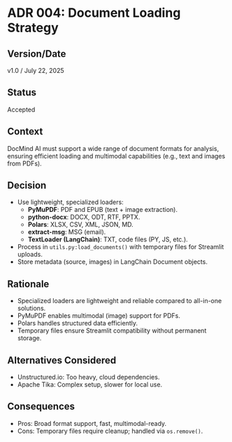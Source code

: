 # ADR 004: Document Loading Strategy

## Version/Date

v1.0 / July 22, 2025

## Status

Accepted

## Context

DocMind AI must support a wide range of document formats for analysis, ensuring efficient loading and multimodal capabilities (e.g., text and images from PDFs).

## Decision

- Use lightweight, specialized loaders:
  - **PyMuPDF**: PDF and EPUB (text + image extraction).
  - **python-docx**: DOCX, ODT, RTF, PPTX.
  - **Polars**: XLSX, CSV, XML, JSON, MD.
  - **extract-msg**: MSG (email).
  - **TextLoader (LangChain)**: TXT, code files (PY, JS, etc.).
- Process in `utils.py:load_documents()` with temporary files for Streamlit uploads.
- Store metadata (source, images) in LangChain Document objects.

## Rationale

- Specialized loaders are lightweight and reliable compared to all-in-one solutions.
- PyMuPDF enables multimodal (image) support for PDFs.
- Polars handles structured data efficiently.
- Temporary files ensure Streamlit compatibility without permanent storage.

## Alternatives Considered

- Unstructured.io: Too heavy, cloud dependencies.
- Apache Tika: Complex setup, slower for local use.

## Consequences

- Pros: Broad format support, fast, multimodal-ready.
- Cons: Temporary files require cleanup; handled via `os.remove()`.
